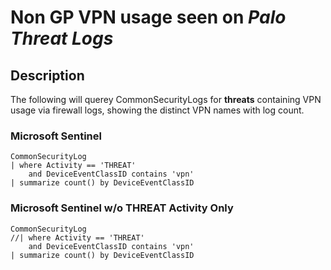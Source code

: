 # Non GP VPN usage seen on ***Palo Threat Logs***

## Description

The following will querey CommonSecurityLogs for **threats** containing VPN usage via firewall logs, showing the distinct VPN names with log count.

### Microsoft Sentinel
```
CommonSecurityLog
| where Activity == 'THREAT'
    and DeviceEventClassID contains 'vpn'
| summarize count() by DeviceEventClassID
```
### Microsoft Sentinel w/o THREAT Activity Only
```
CommonSecurityLog
//| where Activity == 'THREAT'
    and DeviceEventClassID contains 'vpn'
| summarize count() by DeviceEventClassID
